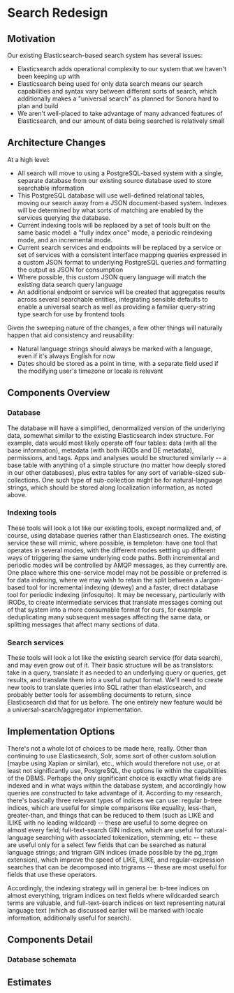 # Search Redesign

## Motivation

Our existing Elasticsearch-based search system has several issues:

- Elasticsearch adds operational complexity to our system that we haven't been keeping up with
- Elasticsearch being used for only data search means our search capabilities and syntax vary between different sorts of search, which additionally makes a "universal search" as planned for Sonora hard to plan and build
- We aren't well-placed to take advantage of many advanced features of Elasticsearch, and our amount of data being searched is relatively small

## Architecture Changes

At a high level:

- All search will move to using a PostgreSQL-based system with a single, separate database from our existing source database used to store searchable information
- This PostgreSQL database will use well-defined relational tables, moving our search away from a JSON document-based system. Indexes will be determined by what sorts of matching are enabled by the services querying the database.
- Current indexing tools will be replaced by a set of tools built on the same basic model: a "fully index once" mode, a periodic reindexing mode, and an incremental mode.
- Current search services and endpoints will be replaced by a service or set of services with a consistent interface mapping queries expressed in a custom JSON format to underlying PostgreSQL queries and formatting the output as JSON for consumption
- Where possible, this custom JSON query language will match the existing data search query language
- An additional endpoint or service will be created that aggregates results across several searchable entities, integrating sensible defaults to enable a universal search as well as providing a familiar query-string type search for use by frontend tools

Given the sweeping nature of the changes, a few other things will naturally happen that aid consistency and reusability:
- Natural language strings should always be marked with a language, even if it's always English for now
- Dates should be stored as a point in time, with a separate field used if the modifying user's timezone or locale is relevant

## Components Overview
### Database

The database will have a simplified, denormalized version of the underlying data, somewhat similar to the existing Elasticsearch index structure. For example, data would most likely operate off four tables: data (with all the base information), metadata (with both iRODs and DE metadata), permissions, and tags. Apps and analyses would be structured similarly -- a base table with anything of a simple structure (no matter how deeply stored in our other databases), plus extra tables for any sort of variable-sized sub-collections. One such type of sub-collection might be for natural-language strings, which should be stored along localization information, as noted above.

### Indexing tools

These tools will look a lot like our existing tools, except normalized and, of course, using database queries rather than Elasticsearch ones. The existing service these will mimic, where possible, is templeton: have one tool that operates in several modes, with the different modes settting up different ways of triggering the same underlying code paths. Both incremental and periodic modes will be controlled by AMQP messages, as they currently are. One place where this one-service model may not be possible or preferred is for data indexing, where we may wish to retain the split between a Jargon-based tool for incremental indexing (dewey) and a faster, direct database tool for periodic indexing (infosquito). It may be necessary, particularly with iRODs, to create intermediate services that translate messages coming out of that system into a more consumable format for ours, for example deduplicating many subsequent messages affecting the same data, or splitting messages that affect many sections of data.

### Search services

These tools will look a lot like the existing search service (for data search), and may even grow out of it. Their basic structure will be as translators: take in a query, translate it as needed to an underlying query or queries, get results, and translate them into a useful output format. We'll need to create new tools to translate queries into SQL rather than elasticsearch, and probably better tools for assembling documents to return, since Elasticsearch did that for us before. The one entirely new feature would be a universal-search/aggregator implementation.

## Implementation Options

There's not a whole lot of choices to be made here, really. Other than continuing to use Elasticsearch, Solr, some sort of other custom solution (maybe using Xapian or similar), etc., which would therefore not use, or at least not significantly use, PostgreSQL, the options lie within the capabilities of the DBMS. Perhaps the only significant choice is exactly what fields are indexed and in what ways within the database system, and accordingly how queries are constructed to take advantage of it. According to my research, there's basically three relevant types of indices we can use: regular b-tree indices, which are useful for simple comparisons like equality, less-than, greater-than, and things that can be reduced to them (such as LIKE and ILIKE with no leading wildcard) -- these are useful to some degree on almost every field; full-text-search GIN indices, which are useful for natural-language searching with associated tokenization, stemming, etc -- these are useful only for a select few fields that can be searched as natural language strings; and trigram GIN indices (made possible by the pg_trgm extension), which improve the speed of LIKE, ILIKE, and regular-expression searches that can be decomposed into trigrams -- these are most useful for fields that use these operators.

Accordingly, the indexing strategy will in general be: b-tree indices on almost everything, trigram indices on text fields where wildcarded search terms are valuable, and full-text-search indices on text representing natural language text (which as discussed earlier will be marked with locale information, additionally useful for search).

## Components Detail

### Database schemata

## Estimates
